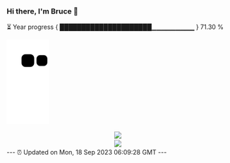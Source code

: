 ### Hi there, I'm Bruce 👋
⏳ Year progress { █████████████████████▁▁▁▁▁▁▁▁▁ } 71.30 %

![](https://raw.githubusercontent.com/Swiftie13st/Swiftie13st/main/assets/github-contribution-grid-snake.svg)


<div align="center"> <img src="https://metrics.lecoq.io/Swiftie13st?template=classic&config.timezone=Asia%2FShanghai"> </div>

<div align="center"> <img src="https://github-readme-streak-stats.herokuapp.com/?user=Swiftie13st" /> </div>
---
⏰ Updated on Mon, 18 Sep 2023 06:09:28 GMT
---

